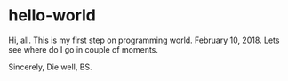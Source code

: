 # hello-world

Hi, all.
This is my first step on programming world. February 10, 2018. 
Lets see where do I go in couple of moments.

Sincerely,
Die well, BS.
